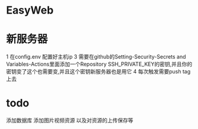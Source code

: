 # EasyWeb

# 新服务器
1 在config.env 配置好主机ip
3 需要在github的Setting-Security-Secrets and Variables-Actions里面添加一个Repository SSH_PRIVATE_KEY的密钥,并且你的密钥变了这个也需要变,并且这个密钥新服务器也是用它
4 每次触发需要push tag上去

# todo
添加数据库
添加图片视频资源
以及对资源的上传保存等
